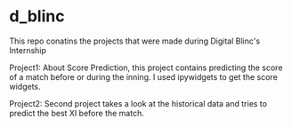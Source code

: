 # d_blinc
This repo conatins the projects that were made during Digital Blinc's Internship

Project1: About Score Prediction, this project contains predicting the score of a match before or during the inning.
I used ipywidgets to get the score widgets.

Project2: Second project takes a look at the historical data and tries to predict the best XI before the match.
